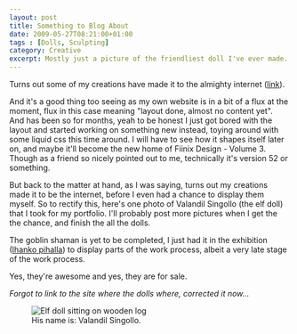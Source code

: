 ```yaml
---
layout: post
title: Something to Blog About
date: 2009-05-27T08:21:00+01:00
tags : [Dolls, Sculpting]
category: Creative
excerpt: Mostly just a picture of the friendliest doll I've ever made.
---
```

Turns out some of my creations have made it to the almighty internet ([link][link]).

And it's a good thing too seeing as my own website is in a bit of a flux at the moment, flux in this case meaning "layout done, almost no content yet". And has been so for months, yeah to be honest I just got bored with the layout and started working on something new instead, toying around with some liquid css this time around. I will have to see how it shapes itself later on, and maybe it'll become the new home of Fiinix Design - Volume 3. Though as a friend so nicely pointed out to me, technically it's version 52 or something.

But back to the matter at hand, as I was saying, turns out my creations made it to be the internet, before I even had a chance to display them myself. So to rectify this, here's one photo of Valandil Singollo (the elf doll) that I took for my portfolio. I'll probably post more pictures when I get the the chance, and finish the all the dolls.

The goblin shaman is yet to be completed, I just had it in the exhibition ([Ihanko pihalla][pihalla]) to display parts of the work process, albeit a very late stage of the work process.

Yes, they're awesome and yes, they are for sale.

*Forgot to link to the site where the dolls where, corrected it now...*

<div>
<figure>
	<img src="../../../../assets/posts/2009/may/something-to-blog-about/elf-doll.jpg" alt="Elf doll sitting on wooden log">
	<figcaption>His name is: Valandil Singollo.</figcaption>
</figure>
</div>

[link]: http://lakealike.blogspot.com/2009/05/toys-to-be-taken-seriously.html
[pihalla]: http://www.ihankopihalla.fi/
